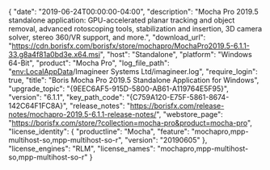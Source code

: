 {
  "date": "2019-06-24T00:00:00-04:00",
  "description": "Mocha Pro 2019.5 standalone application: GPU-accelerated planar tracking and object removal, advanced rotoscoping tools, stabilization and insertion, 3D camera solver, stereo 360/VR support, and more.",
  "download_url": "https://cdn.borisfx.com/borisfx/store/mochapro/MochaPro2019.5-6.1.1-33.g8a4f81a0bd3e.x64.msi",
  "host": "Standalone",
  "platform": "Windows 64-Bit",
  "product": "Mocha Pro",
  "log_file_path": "<env:LocalAppData>/Imagineer Systems Ltd/imagineer.log",
  "require_login": true,
  "title": "Boris Mocha Pro 2019.5 Standalone Application for Windows",
  "upgrade_topic": "{9EEC6AF5-915D-5800-AB61-A119764E5F95}",
  "version": "6.1.1",
  "key_path_code": "{C759A120-E75F-5861-8674-142C64F1FC8A}",
  "release_notes": "https://borisfx.com/release-notes/mochapro-2019.5-6.1.1-release-notes/",
  "webstore_page": "https://borisfx.com/store/?collection=mocha-pro&product=mocha-pro",
  "license_identity": {
    "productline": "Mocha",
    "feature": "mochapro,mpp-multihost-so,mpp-multihost-so-r",
    "version": "20190605"
  },
  "license_engines": "RLM",
  "license_names": "mochapro,mpp-multihost-so,mpp-multihost-so-r"
}
